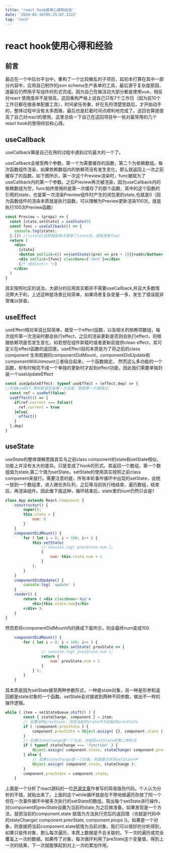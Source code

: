 ```yaml
---
title: 'react hook使用心得和经验'
date: '2020-03-16T05:35:07.322Z'
tag: 'tech'
---
```

# react hook使用心得和经验

## 前言

最近在一个中后台平台中，重构了一个比较散乱的子项目，起初本打算在其中一部分内容中，应用自己制作的json schema生产表单的工具，最后源于复杂度原因，遂最后仍然用手写组件的形式完成。因为自己在做活动大部分都是使用vue，相反对react 使用度并不是很高，这回重构严格上说自己只有7个工作日（因为前10个工作日都在做表单配置工具），时间紧任务重，好在先捋清楚思路后，才开始动手的，整体过程中没有太多困难，最后也是赶着时间点顺利地完成了。这回也算是提高了自己对react的使用，这里总结一下自己在这回项目中一些对最常用的几个react hook的使用经验和心得。

## useCallback

useCallback算是自己在用的过程中遇到过坑最大的一个了。

useCallback会接受两个参数，第一个为需要缓存的函数，第二个为依赖数组。每次函数组件渲染，如果依赖数组内的依赖项没有发生变化，那么就返回上一次之前缓存了的函数。如下图所示，第一次这个Preview渲染时，func被赋为了useCallback内的第一个参数。之后Preview再次被渲染，因为useCallback内的依赖数组为空，func始终使用的是第一次缓存了的那个函数，其中的这个函数的引用的state，也是第一次渲染Preview组件时产生的闭包里的state,也就是0（因为函数组件的渲染本质就是执行函数，可以理解为Preview更新渲染100次，就是执行100次Preview函数）

```jsx
const Preview = (props) => {
  const [state,setState] = useState(0)
  const func = useCallback(() => {
    console.log(state);
  },[]) //[state]这样就能每次更新了state后，就能更新func
  return (
    <div>
      {state}
      <button onClick={() =>{setState((pre) => pre + 1)}}>add</button>
      <div onClick={func} className={'rect'}></div>
      {/* <Editor/> */}
    </div>
  )
}
```

其实按照社区的说法，大部分的应用其实都并不需要useCallback,并且大多数情况弊大于利，上述这种是场景比较简单，如果场景复杂变量一多，发生了错误就非常难以排查。

## useEffect

useEffect相对来说比较简单，接受一个effect函数，以及相关的依赖项数组，每次组件第一次渲染时都会执行effect，之后的渲染更新是否则会执行effect，则根据依赖项是否发生变化，如若想在组件卸载时或者更新前提供clean effect，其可定义在effect函数的返回里。useEffect目的本质是为了将之前的class component 生命周期的componentDidMount，componentDidUpdate和componentWillUnmount三者结合起来，一个函数搞定。 然而这么多功能的一个函数，却有时候完不成一个单独的更新时才起到effect功能，因此我们需要单独封装一个useUpdateEffect

```jsx
const useUpdateEffect: typeof useEffect = (effect,dep) => {
//利用useRef,来判断是否是第一次渲染，若是第一次就跳过。
  const ref = useRef(false)
  useEffect(() => {
    if(ref.current === false){
      ref.current = true
    }else{
      effect()
    }
  },dep)
}
```

## useState

useState的整体理解思路其实与之前class component的state和setState相似，功能上并没有太大的差异。只是变成了hook的形式。其返回一个数组，第一个数组值为state,第二个值为setState。setState的使用其实按照之前class component来就行。需要注意的是，所有本轮事件循环中出现的setState，会统一放到一个数组里，进入微任务队列，之后等当前执行栈结束，遍历数组，结束后，再渲染组件。因此像下面这种，循环结束后，state里的num仍然只会是1

```jsx
class App extends React.Component {
    constructor() {
        super();
        this.state = {
            num: 0
        }
    }
    componentDidMount() {
        for ( let i = 0; i < 100; i++ ) {
            this.setState(
                // console.log( prevState.num );
                {
                    num: this.state.num + 1
                }
            );
        }
    }
    componentDidUpdate() {
        console.log( 'update' )
    }
    render() {
        return ( <div className='App'>
            <h1>{this.state.num}</h1>
        </div> );
    }
}
```

然而若将componentDidMount内的换成下面所示，则会最终num变成100.

```jsx
    componentDidMount() {
        for ( let i = 0; i < 100; i++ ) {
						this.setState( prevState => {
                // console.log( prevState.num );
                return {
                    num: prevState.num + 1
                }
            } );
        }
    }
```

其本质是因为setState接受两种参数形式，一种是state对象，另一种是形参和返回都是state对象的一个函数。setState会对接收到两种不同参数，做出不一样的操作逻辑。

```jsx
while ( item = setStateQueue.shift() ) {
        const { stateChange, component } = item;
        // 如果没有prevState，则将当前的state作为初始的prevState
        if ( !component.prevState ) {
            component.prevState = Object.assign( {}, component.state );
        }
        // 如果stateChange是一个方法，也就是setState的第二种形式
        if ( typeof stateChange === 'function' ) {
            Object.assign( component.state, stateChange( component.prevState, component.props ) );
        } else {
            // 如果stateChange是一个对象，则直接合并到setState中
            Object.assign( component.state, stateChange );
        }
        component.prevState = component.state;
    }
```

上面是一个分析了react源码的一位[开源文章](https://github.com/hujiulong/blog/issues/6)作者写的简易版伪代码，个人认为分析的不错，就贴出来了。上面的这个while循环就是在不停地做遍历存放了同一个但在一次事件循环中被多次执行的setState的数组，取出每个setState进行操作，对component的prevState设置为当前的state,为之后做准备。如果发现是一个方法，就把当前的component.state 赋值为方法执行完后的返回值（也就是代码中的stateChange( component.prevState, component.props ))。如果是一个对象，则直接把当前component.state赋值为当前对象。我们可以很好的分析得到，如果只是传对象，那么每次遍历，本质上数据是不会关联的，下一次的遍历或完全覆盖上一次的数据。如果传了对象，每次循环利用了preState这个变量值，得到上一次的结果，下一次就能够起到对上一次的累加作用。